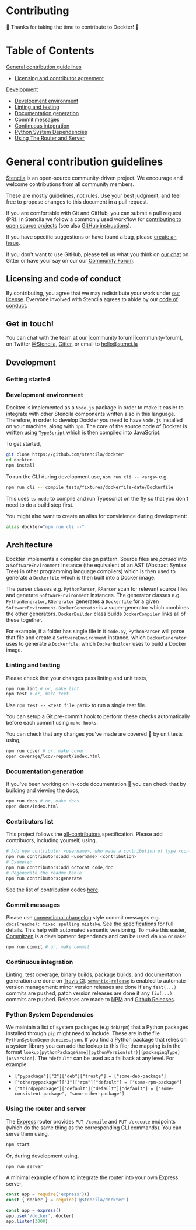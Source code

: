 # Contributing

🎉 Thanks for taking the time to contribute to Dockter! 🎉


# Table of Contents

[General contribution guidelines](#general-contribution-guidelines)
 * [Licensing and contributor agreement](#licensing-and-contributor-agreement)

[Development](#development)
 * [Development environment](#development-environment)
 * [Linting and testing](#linting-and-testing)
 * [Documentation generation](#documentation-generation)
 * [Commit messages](#commit-messages)
 * [Continuous integration](#continuous-integration)
 * [Python System Dependencies](#python-system-dependencies)
 * [Using The Router and Server](#using-the-router-and-server)

# General contribution guidelines

[Stencila][stencila-site] is an open-source community-driven project. We encourage
and welcome contributions from all community members.

These are mostly guidelines, not rules. 
Use your best judgment, and feel free to propose changes to this document in a pull request.

If you are comfortable with Git and GitHub, you can submit a pull request (PR). In Stencila we follow a commonly used workflow
for [contributing to open source projects][how-contribute] (see also [GitHub instructions][github-flow]).

If you have specific suggestions or have found a bug, please [create an issue](https://github.com/stencila/dockter/issues/new).

If you don't want to use GitHub, please tell us what you think on [our chat](https://gitter.im/stencila/stencila) on Gitter or have your say on our
our [Community Forum](https://community.stenci.la/).

## Licensing and code of conduct

By contributing, you agree that we may redistribute your work under [our license](LICENSE).
Everyone involved with Stencila agrees to abide by our [code of conduct][conduct].

## Get in touch!

You can chat with the team at our [community forum][community-forum],
on Twitter [@Stencila][stencila-twitter],
[Gitter][stencila-gitter], or email to [hello@stenci.la][contact]


## Development

### Getting started

### Development environment

Dockter is implemented as a `Node.js` package in order to make it easier to integrate with other Stencila components written also in this language.
Therefore, in order to develop Dockter you need to have `Node.js` installed on your machine, along with `npm`. 
The core of the source code of Dockter is written using [`TypeScript`](https://www.typescriptlang.org/) which is then compiled into JavaScript.   

To get started,

```bash
git clone https://github.com/stencila/dockter
cd dockter
npm install
```

To run the CLI during development use, `npm run cli -- <args>` e.g.

```bash
npm run cli -- compile tests/fixtures/dockerfile-date/Dockerfile
```

This uses `ts-node` to compile and run Typescript on the fly so that you don't need to do a build step first.

You might also want to create an alias for convieience during development:

```bash
alias dockter="npm run cli --"
```


## Architecture

Dockter implements a compiler design pattern. Source files are _parsed_ into a `SoftwareEnvironment` instance (the equivalent of an AST (Abstract Syntax Tree) in other programming language compilers) which is then used to generate a `Dockerfile` which is then built into a Docker image.

The parser classes e.g. `PythonParser`, `RParser` scan for relevant source files and generate `SoftwareEnvironment` instances.
The generator classes e.g. `PythonGenerator`, `RGenerator` generates a `Dockerfile` for a given `SoftwareEnvironment`.
`DockerGenerator` is a super-generator which combines the other generators.
`DockerBuilder` class builds 
`DockerCompiler` links all of these together.

For example, if a folder has single file in it `code.py`, `PythonParser` will parse that file and create a `SoftwareEnvironment` instance, which `DockerGenerator` uses to generate a `Dockerfile`, which `DockerBuilder` uses to build a Docker image.


### Linting and testing

Please check that your changes pass linting and unit tests,

```bash
npm run lint # or, make lint
npm test # or, make text
```

Use `npm test -- <test file path>` to run a single test file.

You can setup a Git pre-commit hook to perform these checks automatically before each commit using `make hooks`.

You can check that any changes you've made are covered 🏅 by unit tests using,

```bash
npm run cover # or, make cover
open coverage/lcov-report/index.html
```

### Documentation generation

If you've been working on in-code documentation 🙏 you can check that by building and viewing the docs,

```bash
npm run docs # or, make docs
open docs/index.html
```

### Contributors list

This project follows the [all-contributors](https://github.com/kentcdodds/all-contributors) specification. Please add contribuors, including yourself, using,

```bash
# Add new contributor <username>, who made a contribution of type <contribution>
npm run contributors:add <username> <contribution>
# Example:
npm run contributors:add octocat code,doc
# Regenerate the readme table
npm run contributors:generate
```

See the list of contribution codes [here](https://www.npmjs.com/package/all-contributors-cli#addupdate-contributors).

### Commit messages

Please use [conventional changelog](https://github.com/conventional-changelog/conventional-changelog) style commit messages e.g. `docs(readme): fixed spelling mistake`. See [the specifications](https://www.conventionalcommits.org/en/v1.0.0-beta.2/) for full details. This help with automated semantic versioning. 
To make this easier, [Commitzen](http://commitizen.github.io/cz-cli/) is a development dependency and can be used via `npm` or `make`:

```bash
npm run commit # or, make commit
```

### Continuous integration

Linting, test coverage, binary builds, package builds, and documentation generation are done on [Travis CI](https://travis-ci.org/stencila/dockter). [`semantic-release`](https://github.com/semantic-release/semantic-release) is enabled to automate version management: minor version releases are done if any `feat(...)` commits are pushed, patch version releases are done if any `fix(...)` commits are pushed. Releases are made to [NPM](https://www.npmjs.com/package/@stencila/dockter) and [Github Releases](https://github.com/stencila/dockter/releases).


### Python System Dependencies

We maintain a list of system packages (e.g `deb`/`rpm`) that a Python packages installed through `pip` might need to include. These are in the file `PythonSystemDependencies.json`.
If you find a Python package that relies on a system library you can add the lookup to this file; the mapping is in the format `lookup[pythonPackageName][pythonVersion(str)][packagingType][osVersion]`. The `"default"` can be used as a fallback at any level. For example:

- `["pypackage"]["2"]["deb"]["trusty"] = ["some-deb-package"]`
- `["otherpypackage"]["3"]["rpm"]["default"] = ["some-rpm-package"]`
- `["thirdpypackage"]["default"]["default"]["default"] = ["some-consistent-package", "some-other-package"]`


### Using the router and server

The [Express](https://expressjs.com) router provides `PUT /compile` and `PUT /execute` endpoints (which do the same thing as the corresponding CLI commands). You can serve them using,

```bash
npm start
```

Or, during development using,

```bash
npm run server
```

A minimal example of how to integrate the router into your own Express server,

```js
const app = require('express')()
const { docker } = require('@stencila/dockter')

const app = express()
app.use('/docker', docker)
app.listen(3000)
```



[contact]: mailto:hello@stenci.la
[conduct]: https://github.com/stencila/policies/blob/master/CONDUCT.md
[github-flow]: https://guides.github.com/introduction/flow/
[github-join]: https://github.com/join
[issues]: https://help.github.com/articles/creating-an-issue/
[how-contribute]: https://egghead.io/series/how-to-contribute-to-an-open-source-project-on-github
[stencila-site]: http://stenci.la/
[stencila-repo]: https://github.com/stencila/stencila
[stencila-twitter]: https://twitter.com/stencila
[stencila-gitter]: https://gitter.im/stencila/stencila/